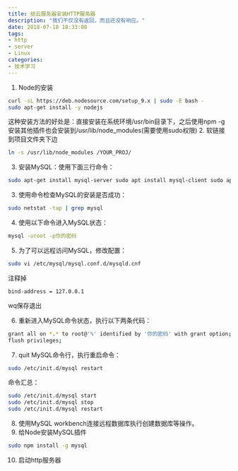 ```yaml
---
title: 给云服务器安装HTTP服务器
description: "我们不仅没有返回，而且还没有响应。"
date: 2018-07-18 18:33:08
tags:
- http
- server
- Linux
categories:
- 技术学习
---
```

1. Node的安装
```sh
curl -sL https://deb.nodesource.com/setup_9.x | sudo -E bash -
sudo apt-get install -y nodejs
```
这种安装方法的好处是：直接安装在系统环境/usr/bin目录下，之后使用npm -g安装其他插件也会安装到/usr/lib/node_modules(需要使用sudo权限)
2. 软链接到项目文件夹下边
```sh
ln -s /usr/lib/node_modules /YOUR_PROJ/
```
3. 安装MySQL：使用下面三行命令：
```sh
sudo apt-get install mysql-server sudo apt install mysql-client sudo apt install libmysqlclient-dev
```
3. 使用命令检查MySQL的安装是否成功：
```sh
sudo netstat -tap | grep mysql
```
4. 使用以下命令进入MySQL状态：
```sh
mysql -uroot -p你的密码
```
5. 为了可以远程访问MySQL，修改配置：
```sh
sudo vi /etc/mysql/mysql.conf.d/mysqld.cnf
```
注释掉 
```
bind-address = 127.0.0.1
```

wq保存退出

6. 重新进入MySQL命令状态，执行以下两条代码：
```sh
grant all on *.* to root@'%' identified by '你的密码' with grant option;
flush privileges;
```
7. quit MySQL命令行，执行重启命令：
```sh
sudo /etc/init.d/mysql restart
```
命令汇总：
```sh
sudo /etc/init.d/mysql start
sudo /etc/init.d/mysql stop
sudo /etc/init.d/mysql restart
```

8. 使用MySQL workbench连接远程数据库执行创建数据库等操作。
9. 给Node安装MySQL插件
```sh
sudo npm install -g mysql
```
10. 启动http服务器